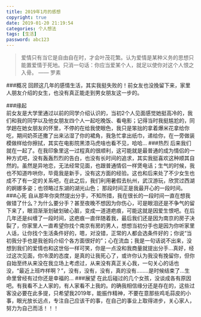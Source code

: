 ```yaml
---
title: 2019年1月的感想
copyright: true
date: 2019-01-20 21:19:54
categories: 个人想法
tags: [生活]
password: abc123
---
```

<blockquote class="blockquote-center">爱情只有当它是自由自在时，才会叶茂花繁。认为爱情是某种义务的思想只能置爱情于死地。只消一句话：你应当爱某个人，就足以使你对这个人恨之入骨。 —— 罗素</blockquote>

###概况
回顾这几年的感情生活，其实我挺失败的！前女友也没挽留下来，家里人朋友介绍的女生，也没有真正能走到男女朋友这一步的。

###缘起        
前女友是大学里通过以前的同学介绍认识的，当初2个人见面感觉她挺高冷的，我们和我的同学以及他女朋友四个人一起吃晚饭、看电影；记得当时我挺尴尬的，同学趟在她女朋友的怀里，不停的在给我使眼色，我只是笨拙的拿着爆米花拿给你吃，期间奶茶还撒了出来沾湿了你的裙角，我急忙拿出纸巾，递给你，在一旁做装模做样给你擦拭，其实在电影院黑漆马虎啥也看不见，哈哈...
###热烈
后来我们就在一起了。在我印象里这一过程真的很顺利，这可能就是最普通的成为情侣的一种方式吧，没有轰轰烈烈的告白，也没有长时间的追求，其实我挺喜欢这种顺其自然的。虽然是异地恋，无法经常见面，也跟普通情侣一样煲电话；生气的时候，我也不知道咋哄你，毕竟我是新手，没有这方面的经验。这也和后来处了不少女生也成不了有一定的关系吧，在此之后，我们利用暑假去杭州，武汉游玩，欣赏过西湖的婀娜多姿；也领略过东湖的湖光山色； 那段时间正是我最开心的一段时间。
###心死
自从那年你突然提出分手，不知所措，我在很长的一段时间一直在想我做错了什么？为什么要分手？甚至夜晚不想因为你伤心，可是眼泪还是不争气的留下来了，眼泪渐渐划破划破心脏，变成一道道疤痕，可能这就是因爱生恨吧。在后几年还是纠缠了一段时间，这疤痕一直伴随着我，最后我们还是因为南京的房子决裂了，你家里人一直希望你找个南京有房的男人，想想当初分手也是因为你听家里人话，让你找个生活条件好的，嗯，对没错，正常的人都会选条件好的；你说“当初我分手也是我爸妈介绍个各方面很好的”；心在流血；我是一句话说不出来，没想到我们的爱情也和这世俗一样可笑，你是一点没和我商量就提出分手...真好，经过这次见面，你冷漠的态度，是真的让我死心了，或许你认为我没有挽留你，但你自始至终从来没在我立场上考虑过，从来没有真正关心我，一句关心的话也没，“最近上班咋样啊？”，没有，没有，没有，真的没有........是时候结束了...生命里曾经有过你还是幸福的...
###展望
在此后碰过的几个女孩，没谈成各有原因吧。有我看不上人家的，有人家看不上我的。的确我相信缘分还是存在的，这些过客没必要在此多提，只希望我2019年，能振作精神，不要在意那些鸡毛蒜皮的小事，眼光放长远点，专注自己应该干的事，在自己的事业上取得进步，关心家人，努力为自己而活！！！